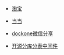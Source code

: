 
* [淘宝](https://github.com/taobao)
* [当当](https://github.com/dangdangdotcom)


* [dockone微信分享](http://dockone.io/article/2345)
* [开源分库分表中间件](https://www.jianshu.com/p/b1395b680818)
